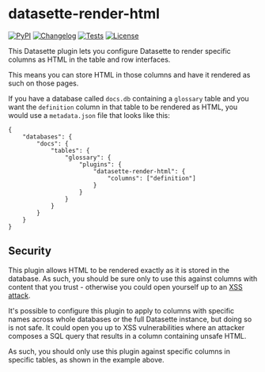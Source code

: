 # datasette-render-html

[![PyPI](https://img.shields.io/pypi/v/datasette-render-html.svg)](https://pypi.org/project/datasette-render-html/)
[![Changelog](https://img.shields.io/github/v/release/simonw/datasette-render-html?include_prereleases&label=changelog)](https://github.com/simonw/datasette-render-html/releases)
[![Tests](https://github.com/simonw/datasette-render-html/workflows/Test/badge.svg)](https://github.com/simonw/datasette-render-html/actions?query=workflow%3ATest)
[![License](https://img.shields.io/badge/license-Apache%202.0-blue.svg)](https://github.com/simonw/datasette-render-html/blob/main/LICENSE)

This Datasette plugin lets you configure Datasette to render specific columns as HTML in the table and row interfaces.

This means you can store HTML in those columns and have it rendered as such on those pages.

If you have a database called `docs.db` containing a `glossary` table and you want the `definition` column in that table to be rendered as HTML, you would use a `metadata.json` file that looks like this:

    {
        "databases": {
            "docs": {
                "tables": {
                    "glossary": {
                        "plugins": {
                            "datasette-render-html": {
                                "columns": ["definition"]
                            }
                        }
                    }
                }
            }
        }
    }

## Security

This plugin allows HTML to be rendered exactly as it is stored in the database. As such, you should be sure only to use this against columns with content that you trust - otherwise you could open yourself up to an [XSS attack](https://owasp.org/www-community/attacks/xss/).

It's possible to configure this plugin to apply to columns with specific names across whole databases or the full Datasette instance, but doing so is not safe. It could open you up to XSS vulnerabilities where an attacker composes a SQL query that results in a column containing unsafe HTML.

As such, you should only use this plugin against specific columns in specific tables, as shown in the example above.
